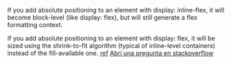 If you add absolute positioning to an element with display: inline-flex, it will become block-level (like display: flex), but will still generate a flex formatting context.

If you add absolute positioning to an element with display: flex, it will be sized using the shrink-to-fit algorithm (typical of inline-level containers) instead of the fill-available one.
[ref](https://stackoverflow.com/questions/41033245/does-position-absolute-conflict-with-flexbox)
[Abrí una pregunta en stackoverflow](https://stackoverflow.com/questions/79684809/flexbox-justify-contentspace-between-doesnt-work-properly-with-positionabsolu/79684870#79684870)
